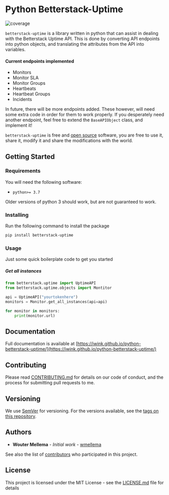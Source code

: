 # Python Betterstack-Uptime
![coverage](https://img.shields.io/badge/coverage-85%25-green)

`betterstack-uptime` is a library written in python that can assist in dealing with the Betterstack Uptime API. This is done by converting API endpoints into python objects, and translating the attributes from the API into variables. 

#### Current endpoints implemented
- Monitors
- Monitor SLA
- Monitor Groups
- Heartbeats
- Heartbeat Groups
- Incidents

In future, there will be more endpoints added. These however, will need some extra code in order for them to work properly. If you desperately need another endpoint, feel free to extend the `BaseAPIObject` class, and implement it!

`betterstack-uptime` is free and [open source](https://github.com/iwink/python-betterstack-uptime) software, you are free to use it, share it, modify it and share the modifications with the world. 

## Getting Started

### Requirements

You will need the following software:
- `python>= 3.7`

Older versions of python 3 should work, but are not guaranteed to work. 

### Installing

Run the following command to install the package
```bash
pip install betterstack-uptime
```
### Usage

Just some quick boilerplate code to get you started

##### Get all instances
```python
from betterstack.uptime import UptimeAPI
from betterstack.uptime.objects import Montitor

api = UptimeAPI("yourtokenhere")
monitors = Monitor.get_all_instances(api=api)

for monitor in monitors:
    print(monitor.url)
```

## Documentation

Full documentation is available at [https://iwink.github.io/python-betterstack-uptime/](https://iwink.github.io/python-betterstack-uptime/)

## Contributing

Please read [CONTRIBUTING.md](CONTRIBUTING.md) for details on our code of conduct, and the process for submitting pull requests to me.

## Versioning

We use [SemVer](http://semver.org/) for versioning. For the versions available, see the [tags on this repository](#).

## Authors

* **Wouter Mellema** - *Initial work* - [wmellema](https://github.com/wmellema)

See also the list of [contributors](https://github.com/iwink/python-betterstack-uptime/contributors) who participated in this project.

## License

This project is licensed under the MIT License - see the [LICENSE.md](LICENSE.md) file for details